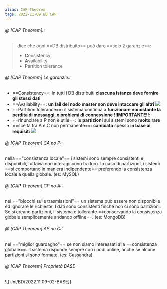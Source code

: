 ```yaml
---
alias: CAP Theorem
tags: 2022-11-09 BD CAP
---
```


###### @ [CAP Theorem]::
> dice che ogni ==DB distribuito== può dare ==solo 2 garanzie==:
> - **C**onsistency
> - **A**vailability
> - **P**artition tolerance
<!--ID: 1670236970885-->


###### @ [CAP Theorem] Le garanzie::
- ==Consistency==: in tutti i DB distribuiti **ciascuna istanza deve fornire gli stessi dati**
- ==Availability==: **un fail del nodo master non deve intaccare gli altri**
    ![](Uni/BD/img/masterslave.jpeg)
- ==Partition tolerance==: il sistema continua a **funzionare nonostante la perdita di messaggi, o problemi di connessione**
**!!IMPORTANTE!!**:
- ==rinunciare a P non è utile==: le **partizioni** sui sistemi sono **molto rare**
- ==scelta tra A e C non permanente==: **cambiata** spesso **in base ai requisiti** 
![](Uni/BD/img/cap.jpeg)
<!--ID: 1670236970890-->



###### @ [CAP Theorem] CA no P::
nella =="consistenza locale"== i sistemi sono sempre consistenti e disponibili, tuttavia non interagiscono tra loro. In caso di partizioni, i sistemi ==si comportano in maniera indipendente== preferendo la consistenza locale a quella globale. (es: MySQL)
<!--ID: 1673509777539-->



###### @ [CAP Theorem] CP no A::
nei =="blocchi sulle trasmissioni"== un sistema può essere non disponibile ed ignorare le richieste. I dati sono consistenti finché non ci sono partizioni. Se si creano partizioni, il sistema è tollerante ==conservando la consistenza globale semplicemente andando offline==. (es: MongoDB)
<!--ID: 1673509905585-->



###### @ [CAP Theorem] AP no C::
nel =="miglior guardagno"== se non siamo interessati alla ==consistenza globale==. Il sistema risponde sempre con i nodi online, anche se alcune partizioni si sono formate. (es: Cassandra)
<!--ID: 1673510209877-->





###### @ [CAP Theorem] Proprietà BASE:
![[Uni/BD/2022.11.09-02-BASE]]

